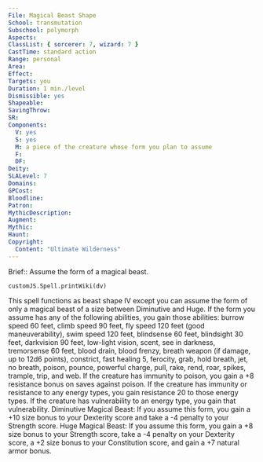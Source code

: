 ```yaml
---
File: Magical Beast Shape
School: transmutation
Subschool: polymorph
Aspects: 
ClassList: { sorcerer: 7, wizard: 7 }
CastTime: standard action
Range: personal
Area: 
Effect: 
Targets: you
Duration: 1 min./level
Dismissible: yes
Shapeable: 
SavingThrow: 
SR: 
Components:
  V: yes
  S: yes
  M: a piece of the creature whose form you plan to assume
  F: 
  DF: 
Deity: 
SLALevel: 7
Domains: 
GPCost: 
Bloodline: 
Patron: 
MythicDescription: 
Augment: 
Mythic: 
Haunt: 
Copyright:
  Content: "Ultimate Wilderness"
---
```

Brief:: Assume the form of a magical beast.

```dataviewjs
customJS.Spell.printWiki(dv)
```

This spell functions as beast shape IV except you can assume the form of only a magical beast of a size between Diminutive and Huge. If the form you assume has any of the following abilities, you gain those abilities: burrow speed 60 feet, climb speed 90 feet, fly speed 120 feet (good maneuverability), swim speed 120 feet, blindsense 60 feet, blindsight 30 feet, darkvision 90 feet, low-light vision, scent, see in darkness, tremorsense 60 feet, blood drain, blood frenzy, breath weapon (if damage, up to 12d6 points), constrict, fast healing 5, ferocity, grab, hold breath, jet, no breath, poison, pounce, powerful charge, pull, rake, rend, roar, spikes, trample, trip, and web. If the creature has immunity to poison, you gain a +8 resistance bonus on saves against poison. If the creature has immunity or resistance to any energy types, you gain resistance 20 to those energy types. If the creature has vulnerability to an energy type, you gain that vulnerability. Diminutive Magical Beast: If you assume this form, you gain a +10 size bonus to your Dexterity score and take a -4 penalty to your Strength score. Huge Magical Beast: If you assume this form, you gain a +8 size bonus to your Strength score, take a -4 penalty on your Dexterity score, a +2 size bonus to your Constitution score, and gain a +7 natural armor bonus.
